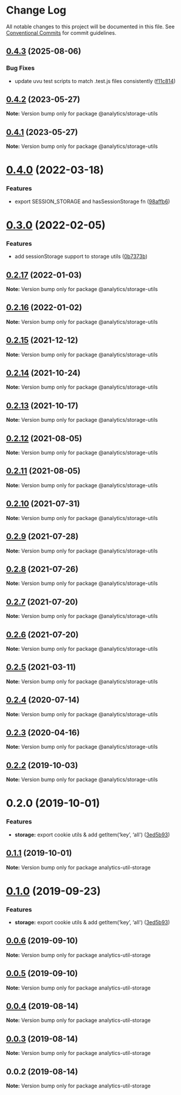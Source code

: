 # Change Log

All notable changes to this project will be documented in this file.
See [Conventional Commits](https://conventionalcommits.org) for commit guidelines.

## [0.4.3](https://github.com/DavidWells/analytics/compare/@analytics/storage-utils@0.4.2...@analytics/storage-utils@0.4.3) (2025-08-06)


### Bug Fixes

* update uvu test scripts to match .test.js files consistently ([f11c814](https://github.com/DavidWells/analytics/commit/f11c8142862a9ff4a7c102411f3b40cf2689aa51))





## [0.4.2](https://github.com/DavidWells/analytics/tree/master/packages/analytics-util-storage/compare/@analytics/storage-utils@0.4.1...@analytics/storage-utils@0.4.2) (2023-05-27)

**Note:** Version bump only for package @analytics/storage-utils





## [0.4.1](https://github.com/DavidWells/analytics/tree/master/packages/analytics-util-storage/compare/@analytics/storage-utils@0.4.0...@analytics/storage-utils@0.4.1) (2023-05-27)

**Note:** Version bump only for package @analytics/storage-utils





# [0.4.0](https://github.com/DavidWells/analytics/tree/master/packages/analytics-util-storage/compare/@analytics/storage-utils@0.3.0...@analytics/storage-utils@0.4.0) (2022-03-18)


### Features

* export SESSION_STORAGE and hasSessionStorage fn ([98affb6](https://github.com/DavidWells/analytics/tree/master/packages/analytics-util-storage/commit/98affb6ea45e960195e9051fd8f98b49fd50878c))





# [0.3.0](https://github.com/DavidWells/analytics/tree/master/packages/analytics-util-storage/compare/@analytics/storage-utils@0.2.17...@analytics/storage-utils@0.3.0) (2022-02-05)


### Features

* add sessionStorage support to storage utils ([0b7373b](https://github.com/DavidWells/analytics/tree/master/packages/analytics-util-storage/commit/0b7373b))





## [0.2.17](https://github.com/DavidWells/analytics/tree/master/packages/analytics-util-storage/compare/@analytics/storage-utils@0.2.16...@analytics/storage-utils@0.2.17) (2022-01-03)

**Note:** Version bump only for package @analytics/storage-utils





## [0.2.16](https://github.com/DavidWells/analytics/tree/master/packages/analytics-util-storage/compare/@analytics/storage-utils@0.2.15...@analytics/storage-utils@0.2.16) (2022-01-02)

**Note:** Version bump only for package @analytics/storage-utils





## [0.2.15](https://github.com/DavidWells/analytics/tree/master/packages/analytics-util-storage/compare/@analytics/storage-utils@0.2.14...@analytics/storage-utils@0.2.15) (2021-12-12)

**Note:** Version bump only for package @analytics/storage-utils





## [0.2.14](https://github.com/DavidWells/analytics/tree/master/packages/analytics-util-storage/compare/@analytics/storage-utils@0.2.13...@analytics/storage-utils@0.2.14) (2021-10-24)

**Note:** Version bump only for package @analytics/storage-utils





## [0.2.13](https://github.com/DavidWells/analytics/tree/master/packages/analytics-util-storage/compare/@analytics/storage-utils@0.2.12...@analytics/storage-utils@0.2.13) (2021-10-17)

**Note:** Version bump only for package @analytics/storage-utils





## [0.2.12](https://github.com/DavidWells/analytics/tree/master/packages/analytics-util-storage/compare/@analytics/storage-utils@0.2.11...@analytics/storage-utils@0.2.12) (2021-08-05)

**Note:** Version bump only for package @analytics/storage-utils





## [0.2.11](https://github.com/DavidWells/analytics/tree/master/packages/analytics-util-storage/compare/@analytics/storage-utils@0.2.10...@analytics/storage-utils@0.2.11) (2021-08-05)

**Note:** Version bump only for package @analytics/storage-utils





## [0.2.10](https://github.com/DavidWells/analytics/tree/master/packages/analytics-util-storage/compare/@analytics/storage-utils@0.2.9...@analytics/storage-utils@0.2.10) (2021-07-31)

**Note:** Version bump only for package @analytics/storage-utils





## [0.2.9](https://github.com/DavidWells/analytics/tree/master/packages/analytics-util-storage/compare/@analytics/storage-utils@0.2.8...@analytics/storage-utils@0.2.9) (2021-07-28)

**Note:** Version bump only for package @analytics/storage-utils





## [0.2.8](https://github.com/DavidWells/analytics/compare/@analytics/storage-utils@0.2.7...@analytics/storage-utils@0.2.8) (2021-07-26)

**Note:** Version bump only for package @analytics/storage-utils





## [0.2.7](https://github.com/DavidWells/analytics/compare/@analytics/storage-utils@0.2.6...@analytics/storage-utils@0.2.7) (2021-07-20)

**Note:** Version bump only for package @analytics/storage-utils





## [0.2.6](https://github.com/DavidWells/analytics/compare/@analytics/storage-utils@0.2.5...@analytics/storage-utils@0.2.6) (2021-07-20)

**Note:** Version bump only for package @analytics/storage-utils





## [0.2.5](https://github.com/DavidWells/analytics/compare/@analytics/storage-utils@0.2.4...@analytics/storage-utils@0.2.5) (2021-03-11)

**Note:** Version bump only for package @analytics/storage-utils





## [0.2.4](https://github.com/DavidWells/analytics/compare/@analytics/storage-utils@0.2.3...@analytics/storage-utils@0.2.4) (2020-07-14)

**Note:** Version bump only for package @analytics/storage-utils





## [0.2.3](https://github.com/DavidWells/analytics/compare/@analytics/storage-utils@0.2.2...@analytics/storage-utils@0.2.3) (2020-04-16)

**Note:** Version bump only for package @analytics/storage-utils





## [0.2.2](https://github.com/DavidWells/analytics/compare/@analytics/storage-utils@0.2.0...@analytics/storage-utils@0.2.2) (2019-10-03)

**Note:** Version bump only for package @analytics/storage-utils





# 0.2.0 (2019-10-01)


### Features

* **storage:** export cookie utils & add getItem(‘key’, ‘all') ([3ed5b93](https://github.com/DavidWells/analytics/commit/3ed5b93))





## [0.1.1](https://github.com/DavidWells/analytics/compare/analytics-util-storage@0.1.0...analytics-util-storage@0.1.1) (2019-10-01)

**Note:** Version bump only for package analytics-util-storage





# [0.1.0](https://github.com/DavidWells/analytics/compare/analytics-util-storage@0.0.6...analytics-util-storage@0.1.0) (2019-09-23)


### Features

* **storage:** export cookie utils & add getItem(‘key’, ‘all') ([3ed5b93](https://github.com/DavidWells/analytics/commit/3ed5b93))





## [0.0.6](https://github.com/DavidWells/analytics/compare/analytics-util-storage@0.0.5...analytics-util-storage@0.0.6) (2019-09-10)

**Note:** Version bump only for package analytics-util-storage





## [0.0.5](https://github.com/DavidWells/analytics/compare/analytics-util-storage@0.0.4...analytics-util-storage@0.0.5) (2019-09-10)

**Note:** Version bump only for package analytics-util-storage





## [0.0.4](https://github.com/DavidWells/analytics/compare/analytics-util-storage@0.0.3...analytics-util-storage@0.0.4) (2019-08-14)

**Note:** Version bump only for package analytics-util-storage





## [0.0.3](https://github.com/DavidWells/analytics/compare/analytics-util-storage@0.0.2...analytics-util-storage@0.0.3) (2019-08-14)

**Note:** Version bump only for package analytics-util-storage





## 0.0.2 (2019-08-14)

**Note:** Version bump only for package analytics-util-storage
